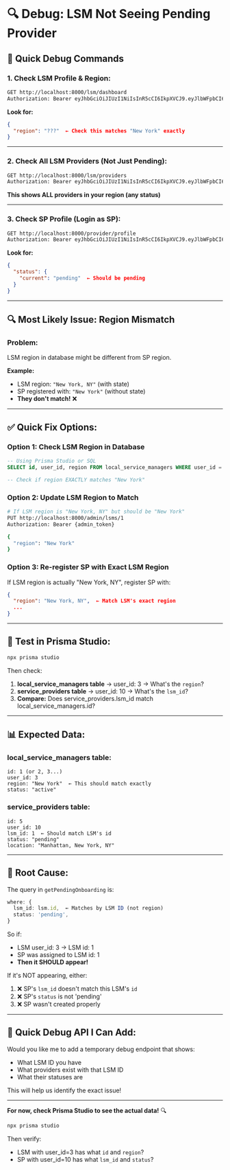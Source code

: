 # 🔍 Debug: LSM Not Seeing Pending Provider

## 🧪 **Quick Debug Commands**

### **1. Check LSM Profile & Region:**
```bash
GET http://localhost:8000/lsm/dashboard
Authorization: Bearer eyJhbGciOiJIUzI1NiIsInR5cCI6IkpXVCJ9.eyJlbWFpbCI6Im5pa2lsQGxzbS5jb20iLCJzdWIiOjMsInJvbGUiOiJsb2NhbF9zZXJ2aWNlX21hbmFnZXIiLCJpYXQiOjE3NjAwNTMxNTksImV4cCI6MTc2MDEzOTU1OX0.7NWKuQW3rFNM5EhqJbZRuuNKbsch3JjdBeoLUYwi-pc
```

**Look for:**
```json
{
  "region": "???"  ← Check this matches "New York" exactly
}
```

---

### **2. Check All LSM Providers (Not Just Pending):**
```bash
GET http://localhost:8000/lsm/providers
Authorization: Bearer eyJhbGciOiJIUzI1NiIsInR5cCI6IkpXVCJ9.eyJlbWFpbCI6Im5pa2lsQGxzbS5jb20iLCJzdWIiOjMsInJvbGUiOiJsb2NhbF9zZXJ2aWNlX21hbmFnZXIiLCJpYXQiOjE3NjAwNTMxNTksImV4cCI6MTc2MDEzOTU1OX0.7NWKuQW3rFNM5EhqJbZRuuNKbsch3JjdBeoLUYwi-pc
```

**This shows ALL providers in your region (any status)**

---

### **3. Check SP Profile (Login as SP):**
```bash
GET http://localhost:8000/provider/profile
Authorization: Bearer eyJhbGciOiJIUzI1NiIsInR5cCI6IkpXVCJ9.eyJlbWFpbCI6ImpvaG4ucGx1bWJlckBleGFtcGxlLmNvbSIsInN1YiI6MTAsInJvbGUiOiJzZXJ2aWNlX3Byb3ZpZGVyIiwiaWF0IjoxNzYwMDUyODUzLCJleHAiOjE3NjAxMzkyNTN9.qengMJGQ9cAdPlaZWEeGxMxPzDQUR8YS2Mfw5ha7lQc
```

**Look for:**
```json
{
  "status": {
    "current": "pending"  ← Should be pending
  }
}
```

---

## 🔍 **Most Likely Issue: Region Mismatch**

### **Problem:**
LSM region in database might be different from SP region.

**Example:**
- LSM region: `"New York, NY"` (with state)
- SP registered with: `"New York"` (without state)
- **They don't match!** ❌

---

## ✅ **Quick Fix Options:**

### **Option 1: Check LSM Region in Database**
```sql
-- Using Prisma Studio or SQL
SELECT id, user_id, region FROM local_service_managers WHERE user_id = 3;

-- Check if region EXACTLY matches "New York"
```

### **Option 2: Update LSM Region to Match**
```bash
# If LSM region is "New York, NY" but should be "New York"
PUT http://localhost:8000/admin/lsms/1
Authorization: Bearer {admin_token}

{
  "region": "New York"
}
```

### **Option 3: Re-register SP with Exact LSM Region**
If LSM region is actually "New York, NY", register SP with:
```json
{
  "region": "New York, NY",  ← Match LSM's exact region
  ...
}
```

---

## 🧪 **Test in Prisma Studio:**

```bash
npx prisma studio
```

Then check:
1. **local_service_managers table** → user_id: 3 → What's the `region`?
2. **service_providers table** → user_id: 10 → What's the `lsm_id`?
3. **Compare:** Does service_providers.lsm_id match local_service_managers.id?

---

## 📊 **Expected Data:**

### **local_service_managers table:**
```
id: 1 (or 2, 3...)
user_id: 3
region: "New York"  ← This should match exactly
status: "active"
```

### **service_providers table:**
```
id: 5
user_id: 10
lsm_id: 1  ← Should match LSM's id
status: "pending"
location: "Manhattan, New York, NY"
```

---

## 🎯 **Root Cause:**

The query in `getPendingOnboarding` is:
```typescript
where: {
  lsm_id: lsm.id,  ← Matches by LSM ID (not region)
  status: 'pending',
}
```

So if:
- LSM user_id: 3 → LSM id: 1
- SP was assigned to LSM id: 1
- **Then it SHOULD appear!**

If it's NOT appearing, either:
1. ❌ SP's `lsm_id` doesn't match this LSM's `id`
2. ❌ SP's `status` is not 'pending'
3. ❌ SP wasn't created properly

---

## 🔧 **Quick Debug API I Can Add:**

Would you like me to add a temporary debug endpoint that shows:
- What LSM ID you have
- What providers exist with that LSM ID
- What their statuses are

This will help us identify the exact issue!

---

**For now, check Prisma Studio to see the actual data!** 🔍

```bash
npx prisma studio
```

Then verify:
- LSM with user_id=3 has what `id` and `region`?
- SP with user_id=10 has what `lsm_id` and `status`?
